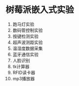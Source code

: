 # 树莓派嵌入式实验
1. 跑马灯实验
2. 数码管控制实验
3. 按键检测实验
4. 超声波测距实验
6. 温湿度数据采集
7. 蓝牙通信实验
9. 人脸识别
10. tk计算器
11. RFID读卡器
12. mp3播放器
